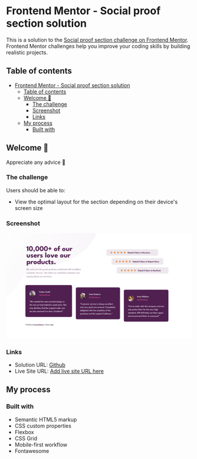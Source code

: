 # Frontend Mentor - Social proof section solution

This is a solution to the [Social proof section challenge on Frontend Mentor](https://www.frontendmentor.io/challenges/social-proof-section-6e0qTv_bA). Frontend Mentor challenges help you improve your coding skills by building realistic projects. 

## Table of contents

- [Frontend Mentor - Social proof section solution](#frontend-mentor---social-proof-section-solution)
  - [Table of contents](#table-of-contents)
  - [Welcome 👋](#welcome-)
    - [The challenge](#the-challenge)
    - [Screenshot](#screenshot)
    - [Links](#links)
  - [My process](#my-process)
    - [Built with](#built-with)


## Welcome 👋

Appreciate any advice 🙏


### The challenge

Users should be able to:

- View the optimal layout for the section depending on their device's screen size

### Screenshot

![](./screenshots/desktop-design.png)

### Links

- Solution URL: [Github](https://github.com/yulich81/social-proof-section-master)
- Live Site URL: [Add live site URL here](https://relaxed-souffle-c91c2c.netlify.app/)

## My process

### Built with

- Semantic HTML5 markup
- CSS custom properties
- Flexbox
- CSS Grid
- Mobile-first workflow
- Fontawesome